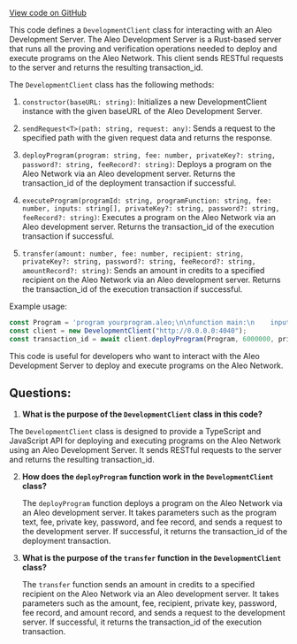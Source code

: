 [View code on GitHub](https://github.com/AleoHQ/aleo/sdk/docs/development_client.ts.html)

This code defines a `DevelopmentClient` class for interacting with an Aleo Development Server. The Aleo Development Server is a Rust-based server that runs all the proving and verification operations needed to deploy and execute programs on the Aleo Network. This client sends RESTful requests to the server and returns the resulting transaction_id.

The `DevelopmentClient` class has the following methods:

1. `constructor(baseURL: string)`: Initializes a new DevelopmentClient instance with the given baseURL of the Aleo Development Server.

2. `sendRequest<T>(path: string, request: any)`: Sends a request to the specified path with the given request data and returns the response.

3. `deployProgram(program: string, fee: number, privateKey?: string, password?: string, feeRecord?: string)`: Deploys a program on the Aleo Network via an Aleo development server. Returns the transaction_id of the deployment transaction if successful.

4. `executeProgram(programId: string, programFunction: string, fee: number, inputs: string[], privateKey?: string, password?: string, feeRecord?: string)`: Executes a program on the Aleo Network via an Aleo development server. Returns the transaction_id of the execution transaction if successful.

5. `transfer(amount: number, fee: number, recipient: string, privateKey?: string, password?: string, feeRecord?: string, amountRecord?: string)`: Sends an amount in credits to a specified recipient on the Aleo Network via an Aleo development server. Returns the transaction_id of the execution transaction if successful.

Example usage:

```javascript
const Program = 'program yourprogram.aleo;\n\nfunction main:\n    input r0 as u32.public;\n    input r1 as u32.private;\n    add r0 r1 into r2;\n    output r2 as u32.private;\n';
const client = new DevelopmentClient("http://0.0.0.0:4040");
const transaction_id = await client.deployProgram(Program, 6000000, privateKeyString);
```

This code is useful for developers who want to interact with the Aleo Development Server to deploy and execute programs on the Aleo Network.
## Questions: 
 1. **What is the purpose of the `DevelopmentClient` class in this code?**

   The `DevelopmentClient` class is designed to provide a TypeScript and JavaScript API for deploying and executing programs on the Aleo Network using an Aleo Development Server. It sends RESTful requests to the server and returns the resulting transaction_id.

2. **How does the `deployProgram` function work in the `DevelopmentClient` class?**

   The `deployProgram` function deploys a program on the Aleo Network via an Aleo development server. It takes parameters such as the program text, fee, private key, password, and fee record, and sends a request to the development server. If successful, it returns the transaction_id of the deployment transaction.

3. **What is the purpose of the `transfer` function in the `DevelopmentClient` class?**

   The `transfer` function sends an amount in credits to a specified recipient on the Aleo Network via an Aleo development server. It takes parameters such as the amount, fee, recipient, private key, password, fee record, and amount record, and sends a request to the development server. If successful, it returns the transaction_id of the execution transaction.